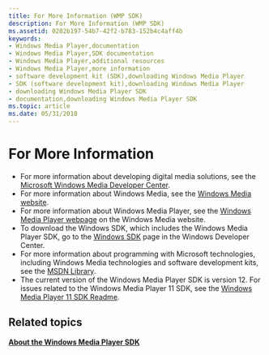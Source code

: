 ```yaml
---
title: For More Information (WMP SDK)
description: For More Information (WMP SDK)
ms.assetid: 0202b197-54b7-42f2-b783-152b4c4aff4b
keywords:
- Windows Media Player,documentation
- Windows Media Player,SDK documentation
- Windows Media Player,additional resources
- Windows Media Player,more information
- software development kit (SDK),downloading Windows Media Player
- SDK (software development kit),downloading Windows Media Player
- downloading Windows Media Player SDK
- documentation,downloading Windows Media Player SDK
ms.topic: article
ms.date: 05/31/2018
---
```


# For More Information

-   For more information about developing digital media solutions, see the [Microsoft Windows Media Developer Center](https://msdn.microsoft.com/windowsmedia/default.aspx).
-   For more information about Windows Media, see the [Windows Media website](https://support.microsoft.com/help/18612/windows-media-player).
-   For more information about Windows Media Player, see the [Windows Media Player webpage](https://support.microsoft.com/help/18612/windows-media-player) on the Windows Media website.
-   To download the Windows SDK, which includes the Windows Media Player SDK, go to the [Windows SDK](https://msdn.microsoft.com/windows/bb980924.aspx) page in the Windows Developer Center.
-   For more information about programming with Microsoft technologies, including Windows Media technologies and software development kits, see the [MSDN Library](https://docs.microsoft.com).
-   The current version of the Windows Media Player SDK is version 12. For issues related to the Windows Media Player 11 SDK, see the [Windows Media Player 11 SDK Readme](/previous-versions/aa905044(v=msdn.10)).

## Related topics

<dl> <dt>

[**About the Windows Media Player SDK**](about-the-windows-media-player-sdk.md)
</dt> </dl>

 

 